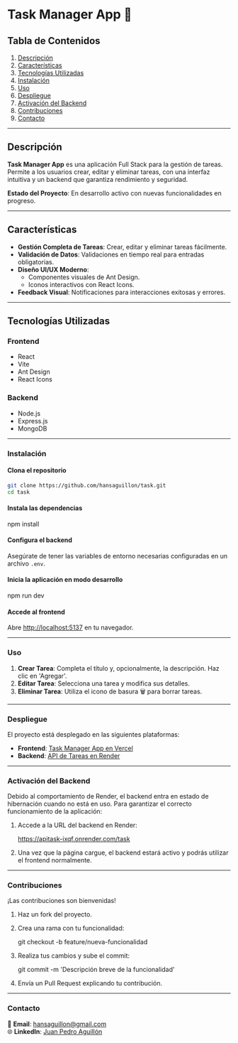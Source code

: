 # Task Manager App 📝

## Tabla de Contenidos
1. [Descripción](#descripción)
2. [Características](#características)
3. [Tecnologías Utilizadas](#tecnologías-utilizadas)
4. [Instalación](#instalación)
5. [Uso](#uso)
6. [Despliegue](#despliegue)
7. [Activación del Backend](#activación-del-backend)
8. [Contribuciones](#contribuciones)
9. [Contacto](#contacto)

---

## Descripción
**Task Manager App** es una aplicación Full Stack para la gestión de tareas. Permite a los usuarios crear, editar y eliminar tareas, con una interfaz intuitiva y un backend que garantiza rendimiento y seguridad.  

**Estado del Proyecto**: En desarrollo activo con nuevas funcionalidades en progreso.  

---

## Características
- **Gestión Completa de Tareas**: Crear, editar y eliminar tareas fácilmente.
- **Validación de Datos**: Validaciones en tiempo real para entradas obligatorias.
- **Diseño UI/UX Moderno**:
  - Componentes visuales de Ant Design.
  - Iconos interactivos con React Icons.
- **Feedback Visual**: Notificaciones para interacciones exitosas y errores.

---

## Tecnologías Utilizadas

### Frontend
- React
- Vite
- Ant Design
- React Icons

### Backend
- Node.js
- Express.js
- MongoDB

---

### Instalación

#### Clona el repositorio
```bash
git clone https://github.com/hansaguillon/task.git
cd task
```

#### Instala las dependencias

npm install


#### Configura el backend
Asegúrate de tener las variables de entorno necesarias configuradas en un archivo `.env`.

#### Inicia la aplicación en modo desarrollo

npm run dev


#### Accede al frontend
Abre [http://localhost:5137](http://localhost:5137) en tu navegador.

---

### Uso
1. **Crear Tarea**: Completa el título y, opcionalmente, la descripción. Haz clic en 'Agregar'.
2. **Editar Tarea**: Selecciona una tarea y modifica sus detalles.
3. **Eliminar Tarea**: Utiliza el icono de basura 🗑️ para borrar tareas.

---

### Despliegue
El proyecto está desplegado en las siguientes plataformas:
- **Frontend**: [Task Manager App en Vercel](https://task-five-pink-81.vercel.app/)
- **Backend**: [API de Tareas en Render](https://apitask-ixqf.onrender.com/task)

---

### Activación del Backend
Debido al comportamiento de Render, el backend entra en estado de hibernación cuando no está en uso. Para garantizar el correcto funcionamiento de la aplicación:

1. Accede a la URL del backend en Render:
   
   https://apitask-ixqf.onrender.com/task
   
2. Una vez que la página cargue, el backend estará activo y podrás utilizar el frontend normalmente.

---

### Contribuciones
¡Las contribuciones son bienvenidas!

1. Haz un fork del proyecto.
2. Crea una rama con tu funcionalidad:
   
   git checkout -b feature/nueva-funcionalidad
   
3. Realiza tus cambios y sube el commit:
   
   git commit -m 'Descripción breve de la funcionalidad'
   
4. Envía un Pull Request explicando tu contribución.

---

### Contacto
📧 **Email**: hansaguillon@gmail.com  
🌐 **LinkedIn**: [Juan Pedro Aguillón](https://www.linkedin.com/in/juanpedroaguillon/)
